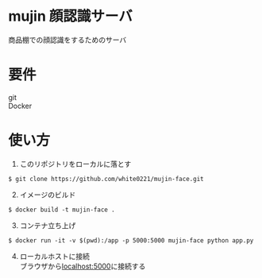 # mujin 顔認識サーバ
商品棚での顔認識をするためのサーバ  

# 要件
git  
Docker  

# 使い方
1. このリポジトリをローカルに落とす  
``` .sourceCode .shell
$ git clone https://github.com/white0221/mujin-face.git
```  

2. イメージのビルド
``` .sourceCode .shell
$ docker build -t mujin-face .
```  

3. コンテナ立ち上げ  
``` .sourceCode .shell
$ docker run -it -v $(pwd):/app -p 5000:5000 mujin-face python app.py
```  

4. ローカルホストに接続  
ブラウザから[localhost:5000](http://localhost:5000)に接続する
